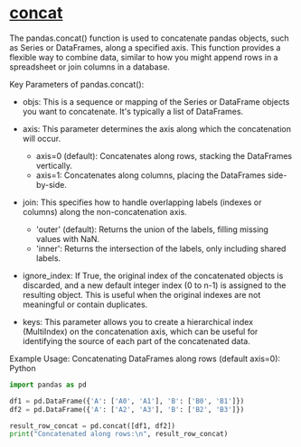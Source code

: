 # **[concat](https://builtin.com/articles/pandas-concat#:~:text=Pandas.concat()%20Function%20Syntax,The%20default%20is%20False%2C%20however.)**

The pandas.concat() function is used to concatenate pandas objects, such as Series or DataFrames, along a specified axis. This function provides a flexible way to combine data, similar to how you might append rows in a spreadsheet or join columns in a database.

Key Parameters of pandas.concat():

- objs: This is a sequence or mapping of the Series or DataFrame objects you want to concatenate. It's typically a list of DataFrames.

- axis: This parameter determines the axis along which the concatenation will occur.
  - axis=0 (default): Concatenates along rows, stacking the DataFrames vertically.
  - axis=1: Concatenates along columns, placing the DataFrames side-by-side.

- join: This specifies how to handle overlapping labels (indexes or columns) along the non-concatenation axis.
  - 'outer' (default): Returns the union of the labels, filling missing values with NaN.
  - 'inner': Returns the intersection of the labels, only including shared labels.

- ignore_index: If True, the original index of the concatenated objects is discarded, and a new default integer index (0 to n-1) is assigned to the resulting object. This is useful when the original indexes are not meaningful or contain duplicates.
- keys: This parameter allows you to create a hierarchical index (MultiIndex) on the concatenation axis, which can be useful for identifying the source of each part of the concatenated data.

Example Usage:
Concatenating DataFrames along rows (default axis=0):
Python

```python
import pandas as pd

df1 = pd.DataFrame({'A': ['A0', 'A1'], 'B': ['B0', 'B1']})
df2 = pd.DataFrame({'A': ['A2', 'A3'], 'B': ['B2', 'B3']})

result_row_concat = pd.concat([df1, df2])
print("Concatenated along rows:\n", result_row_concat)
```
